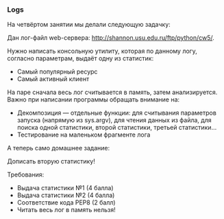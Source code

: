 ### Logs
На четвёртом занятии мы делали следующую задачку:

Дан лог-файл web-сервера: http://shannon.usu.edu.ru/ftp/python/cw5/.

Нужно написать консольную утилиту, которая по данному логу, согласно параметрам, выдаёт одну из статистик:

+ Самый популярный ресурс
+ Самый активный клиент

На паре сначала весь лог считывается в память, затем анализируется. Важно при написании программы обращать внимание на:

+ Декомпозиция — отдельные функции: для считывания параметров запуска (напрямую из sys.argv), для чтения данных из файла, для поиска одной статистики, второй статистики, третьей статистики...
+ Тестирование на маленьком фрагменте лога

А теперь само домашнее задание:

Дописать вторую статистику!

 

Требования:

+ Выдача статистики №1 (4 балла)
+ Выдача статистики №2 (4 балла)
+ Соответствие кода PEP8 (2 балл)
+ Читать весь лог в память нельзя!
